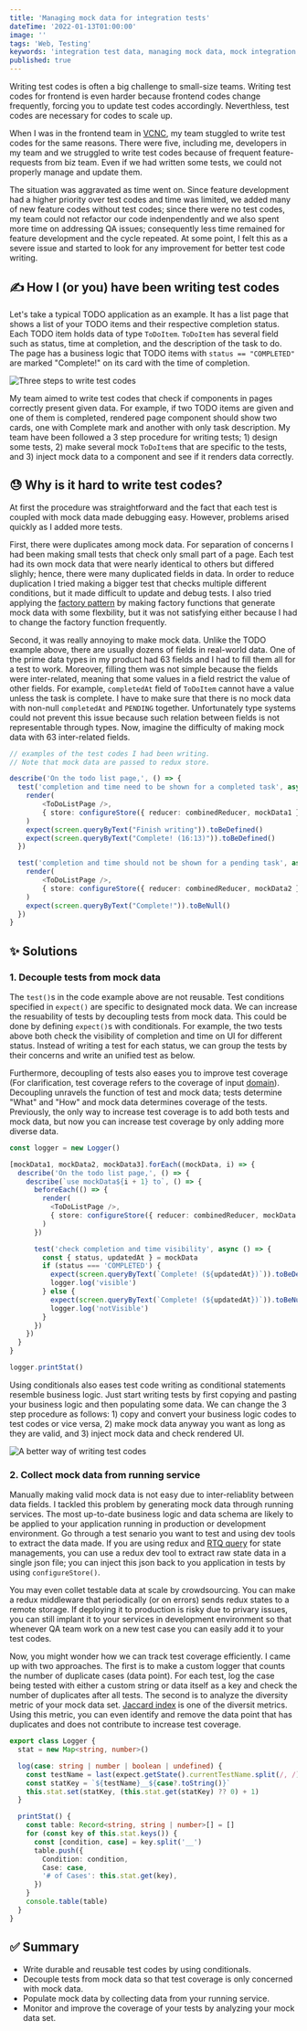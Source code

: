 ```yaml
---
title: 'Managing mock data for integration tests'
dateTime: '2022-01-13T01:00:00'
image: ''
tags: 'Web, Testing'
keywords: 'integration test data, managing mock data, mock integration tests'
published: true
---
```


Writing test codes is often a big challenge to small-size teams.
Writing test codes for frontend is even harder because frontend codes change frequently, forcing you to update test codes accordingly.
Neverthless, test codes are necessary for codes to scale up.

When I was in the frontend team in [VCNC](https://vcnccorp.notion.site/Value-Creators-Company-28a75434e6154bee87e2a624cf6d08fa), my team stuggled to write test codes for the same reasons. There were five, including me, developers in my team and we struggled to write test codes because of frequent feature-requests from biz team. Even if we had written some tests, we could not properly manage and update them.

The situation was aggravated as time went on. Since feature development had a higher priority over test codes and time was limited, we added many of new feature codes without test codes; since there were no test codes, my team could not refactor our code indenpendently and we also spent more time on addressing QA issues; consequently less time remained for feature development and the cycle repeated. At some point, I felt this as a severe issue and started to look for any improvement for better test code writing.

## ✍️ How I (or you) have been writing test codes

Let's take a typical TODO application as an example. It has a list page that shows a list of your TODO items and their respective completion status. Each TODO item holds data of type `ToDoItem`. `ToDoItem` has several field such as status, time at completion, and the description of the task to do. The page has a business logic that TODO items with `status == "COMPLETED"` are marked "Complete!" on its card with the time of completion.

![Three steps to write test codes](/images/2022/01-13-three-steps-to-write-test-codes.png)

My team aimed to write test codes that check if components in pages correctly present given data. For example, if two TODO items are given and one of them is completed, rendered page component should show two cards, one with Complete mark and another with only task description.
My team have been followed a 3 step procedure for writing tests; 1) design some tests, 2) make several mock `ToDoItem`s that are specific to the tests, and 3) inject mock data to a component and see if it renders data correctly.

## 😓 Why is it hard to write test codes?

At first the procedure was straightforward and the fact that each test is coupled with mock data made debugging easy. However, problems arised quickly as I added more tests.

First, there were duplicates among mock data. For separation of concerns I had been making small tests that check only small part of a page. Each test had its own mock data that were nearly identical to others but differed slighly; hence, there were many duplicated fields in data.
In order to reduce duplication I tried making a bigger test that checks multiple different conditions, but it made difficult to update and debug tests. I also tried applying the [factory pattern](https://en.wikipedia.org/wiki/Factory_method_pattern) by making factory functions that generate mock data with some flexbility, but it was not satisfying either because I had to change the factory function frequently.

Second, it was really annoying to make mock data. Unlike the TODO example above, there are usually dozens of fields in real-world data. One of the prime data types in my product had 63 fields and I had to fill them all for a test to work. Moreover, filling them was not simple because the fields were inter-related, meaning that some values in a field restrict the value of other fields. For example, `completedAt` field of `ToDoItem` cannot have a value unless the task is complete. I have to make sure that there is no mock data with non-null `completedAt` and `PENDING` together. Unfortunately type systems could not prevent this issue because such relation between fields is not representable through types. Now, imagine the difficulty of making mock data with 63 inter-related fields.

```typescript
// examples of the test codes I had been writing.
// Note that mock data are passed to redux store.

describe('On the todo list page,', () => {
  test('completion and time need to be shown for a completed task', async () => {
    render(
        <ToDoListPage />,
        { store: configureStore({ reducer: combinedReducer, mockData1 }) }
    )
    expect(screen.queryByText("Finish writing")).toBeDefined()
    expect(screen.queryByText("Complete! (16:13)")).toBeDefined()
  })

  test('completion and time should not be shown for a pending task', async () => {
    render(
        <ToDoListPage />,
        { store: configureStore({ reducer: combinedReducer, mockData2 }) }
    )
    expect(screen.queryByText("Complete!")).toBeNull()
  })
}
```

## ✨ Solutions

### 1. Decouple tests from mock data

The `test()`s in the code example above are not reusable. Test conditions specified in `expect()` are specific to designated mock data. We can increase the resuability of tests by decoupling tests from mock data. This could be done by defining `expect()`s with conditionals. For example, the two tests above both check the visibility of completion and time on UI for different status. Instead of writing a test for each status, we can group the tests by their concerns and write an unified test as below.

Furthermore, decoupling of tests also eases you to improve test coverage (For clarification, test coverage refers to the coverage of input [domain](https://en.wikipedia.org/wiki/Domain_of_a_function)). Decoupling unravels the function of test and mock data; tests determine "What" and "How" and mock data determines coverage of the tests. Previously, the only way to increase test coverage is to add both tests and mock data, but now you can increase test coverage by only adding more diverse data.

```typescript
const logger = new Logger()

[mockData1, mockData2, mockData3].forEach((mockData, i) => {
  describe('On the todo list page,', () => {
    describe(`use mockData${i + 1} to`, () => {
      beforeEach(() => {
        render(
          <ToDoListPage />,
          { store: configureStore({ reducer: combinedReducer, mockData }) }
        )
      })

      test('check completion and time visibility', async () => {
        const { status, updatedAt } = mockData
        if (status === 'COMPLETED') {
          expect(screen.queryByText(`Complete! (${updatedAt})`)).toBeDefined()
          logger.log('visible')
        } else {
          expect(screen.queryByText(`Complete! (${updatedAt})`)).toBeNull()
          logger.log('notVisible')
        }
      })
    })
  }
}

logger.printStat()
```

Using conditionals also eases test code writing as conditional statements resemble business logic. Just start writing tests by first copying and pasting your business logic and then populating some data. We can change the 3 step procedure as follows: 1) copy and convert your business logic codes to test codes or vice versa, 2) make mock data anyway you want as long as they are valid, and 3) inject mock data and check rendered UI.

![A better way of writing test codes](/images/2022/01-13-improved-three-steps-to-write-test-codes.png)

### 2. Collect mock data from running service

Manually making valid mock data is not easy due to inter-reliablity between data fields. I tackled this problem by generating mock data through running services. The most up-to-date business logic and data schema are likely to be applied to your application running in production or development environment. Go through a test senario you want to test and using dev tools to extract the data made. If you are using redux and [RTQ query](https://redux.js.org/tutorials/essentials/part-7-rtk-query-basics) for state managements, you can use a redux dev tool to extract raw state data in a single json file; you can inject this json back to you application in tests by using `configureStore()`.

You may even collet testable data at scale by crowdsourcing. You can make a redux middleware that periodically (or on errors) sends redux states to a remote storage. If deploying it to production is risky due to privary issues, you can still implant it to your services in development environment so that whenever QA team work on a new test case you can easily add it to your test codes.

Now, you might wonder how we can track test coverage efficiently. I came up with two approaches. The first is to make a custom logger that counts the number of duplicate cases (data point). For each test, log the case being tested with either a custom string or data itself as a key and check the number of duplicates after all tests. The second is to analyze the diversity metric of your mock data set. [Jaccard index](https://en.wikipedia.org/wiki/Jaccard_index) is one of the diversit metrics. Using this metric, you can even identify and remove the data point that has duplicates and does not contribute to increase test coverage.

```typescript
export class Logger {
  stat = new Map<string, number>()

  log(case: string | number | boolean | undefined) {
    const testName = last(expect.getState().currentTestName.split(/, /))
    const statKey = `${testName}__${case?.toString()}`
    this.stat.set(statKey, (this.stat.get(statKey) ?? 0) + 1)
  }

  printStat() {
    const table: Record<string, string | number>[] = []
    for (const key of this.stat.keys()) {
      const [condition, case] = key.split('__')
      table.push({
        Condition: condition,
        Case: case,
        '# of Cases': this.stat.get(key),
      })
    }
    console.table(table)
  }
}
```

## ✅ Summary

- Write durable and reusable test codes by using conditionals.
- Decouple tests from mock data so that test coverage is only concerned with mock data.
- Populate mock data by collecting data from your running service.
- Monitor and improve the coverage of your tests by analyzing your mock data set.
